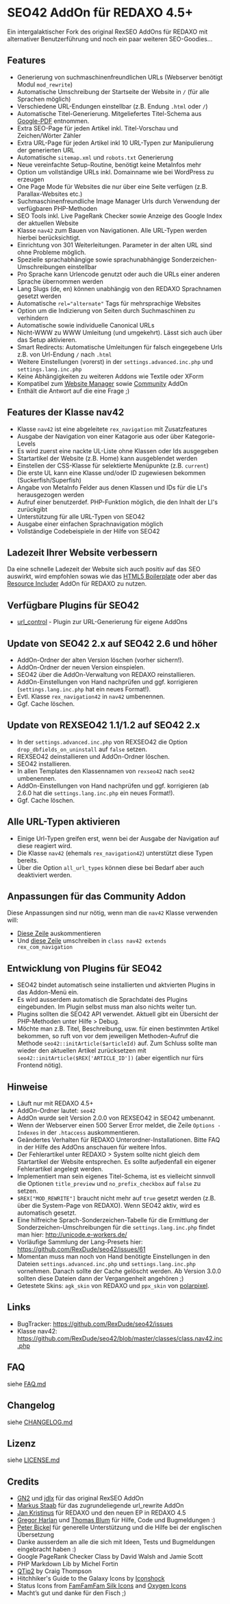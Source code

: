 SEO42 AddOn für REDAXO 4.5+
===========================

Ein intergalaktischer Fork des original RexSEO AddOns für REDAXO mit alternativer Benutzerführung und noch ein paar weiteren SEO-Goodies...

Features
--------

* Generierung von suchmaschinenfreundlichen URLs (Webserver benötigt Modul `mod_rewrite`)
* Automatische Umschreibung der Startseite der Website in `/` (für alle Sprachen möglich)
* Verschiedene URL-Endungen einstellbar (z.B. Endung `.html` oder `/`)
* Automatische Titel-Generierung. Mitgeliefertes Titel-Schema aus [Google-PDF](http://www.google.de/webmasters/docs/einfuehrung-in-suchmaschinenoptimierung.pdf) entnommen.
* Extra SEO-Page für jeden Artikel inkl. Titel-Vorschau und Zeichen/Wörter Zähler
* Extra URL-Page für jeden Artikel inkl 10 URL-Typen zur Manipulierung der generierten URL
* Automatische `sitemap.xml` und `robots.txt` Generierung
* Neue vereinfachte Setup-Routine, benötigt keine MetaInfos mehr
* Option um vollständige URLs inkl. Domainname wie bei WordPress zu erzeugen
* One Page Mode für Websites die nur über eine Seite verfügen (z.B. Parallax-Websites etc.)
* Suchmaschinenfreundliche Image Manager Urls durch Verwendung der verfügbaren PHP-Methoden
* SEO Tools inkl. Live PageRank Checker sowie Anzeige des Google Index der aktuellen Website
* Klasse `nav42` zum Bauen von Navigationen. Alle URL-Typen werden hierbei berücksichtigt.
* Einrichtung von 301 Weiterleitungen. Parameter in der alten URL sind ohne Probleme möglich.
* Spezielle sprachabhängige sowie sprachunabhängige Sonderzeichen-Umschreibungen einstellbar
* Pro Sprache kann Urlencode genutzt oder auch die URLs einer anderen Sprache übernommen werden
* Lang Slugs (de, en) können unabhängig von den REDAXO Sprachnamen gesetzt werden
* Automatische `rel="alternate"` Tags für mehrsprachige Websites
* Option um die Indizierung von Seiten durch Suchmaschinen zu verhindern
* Automatische sowie individuelle Canonical URLs
* Nicht-WWW zu WWW Umleitung (und umgekehrt). Lässt sich auch über das Setup aktivieren.
* Smart Redirects: Automatische Umleitungen für falsch eingegebene Urls z.B. von Url-Endung `/` nach `.html`
* Weitere Einstellungen (vorerst) in der `settings.advanced.inc.php` und `settings.lang.inc.php`
* Keine Abhängigkeiten zu weiteren Addons wie Textile oder XForm
* Kompatibel zum [Website Manager](https://github.com/RexDude/website_manager) sowie [Community](https://github.com/dergel/redaxo4_community) AddOn
* Enthält die Antwort auf die eine Frage ;)

Features der Klasse nav42
-------------------------

* Klasse `nav42` ist eine abgeleitete `rex_navigation` mit Zusatzfeatures
* Ausgabe der Navigation von einer Katagorie aus oder über Kategorie-Levels
* Es wird zuerst eine nackte UL-Liste ohne Klassen oder Ids ausgegeben
* Startartikel der Website (z.B. Home) kann ausgeblendet werden
* Einstellen der CSS-Klasse für selektierte Menüpunkte (z.B. `current`)
* Die erste UL kann eine Klasse und/oder ID zugewiesen bekommen (Suckerfish/Superfish)
* Angabe von MetaInfo Felder aus denen Klassen und IDs für die LI's herausgezogen werden
* Aufruf einer benutzerdef. PHP-Funktion möglich, die den Inhalt der LI's zurückgibt
* Unterstützung für alle URL-Typen von SEO42
* Ausgabe einer einfachen Sprachnavigation möglich
* Vollständige Codebeispiele in der Hilfe von SEO42

Ladezeit Ihrer Website verbessern
---------------------------------

Da eine schnelle Ladezeit der Website sich auch positiv auf das SEO auswirkt, wird empfohlen sowas wie das [HTML5 Boilerplate](http://html5boilerplate.com/) oder aber das [Resource Includer](https://github.com/RexDude/resource_includer) AddOn für REDAXO zu nutzen.

Verfügbare Plugins für SEO42
----------------------------

* [url_control](https://github.com/tbaddade/redaxo_plugin_url_control) - Plugin zur URL-Generierung für eigene AddOns

Update von SEO42 2.x auf SEO42 2.6 und höher
--------------------------------------------

* AddOn-Ordner der alten Version löschen (vorher sichern!).
* AddOn-Ordner der neuen Version einspielen.
* SEO42 über die AddOn-Verwaltung von REDAXO reinstallieren.
* AddOn-Einstellungen von Hand nachprüfen und ggf. korrigieren (`settings.lang.inc.php` hat ein neues Format!).
* Evtl. Klasse `rex_navigation42` in `nav42` umbenennen. 
* Ggf. Cache löschen.

Update von REXSEO42 1.1/1.2 auf SEO42 2.x
-----------------------------------------

* In der `settings.advanced.inc.php` von REXSEO42 die Option `drop_dbfields_on_uninstall` auf `false` setzen.
* REXSEO42 deinstallieren und AddOn-Ordner löschen.
* SEO42 installieren.
* In allen Templates den Klassennamen von `rexseo42` nach `seo42` umbenennen.
* AddOn-Einstellungen von Hand nachprüfen und ggf. korrigieren (ab 2.6.0 hat die `settings.lang.inc.php` ein neues Format!).
* Ggf. Cache löschen.

Alle URL-Typen aktivieren
-------------------------

* Einige Url-Typen greifen erst, wenn bei der Ausgabe der Navigation auf diese reagiert wird.
* Die Klasse `nav42` (ehemals `rex_navigation42`) unterstützt diese Typen bereits.
* Über die Option `all_url_types` können diese bei Bedarf aber auch deaktiviert werden.

Anpassungen für das Community Addon
-----------------------------------

Diese Anpassungen sind nur nötig, wenn man die `nav42` Klasse verwenden will:

* [Diese Zeile](https://github.com/dergel/redaxo4_community/blob/master/plugins/auth/config.inc.php#L19) auskommentieren
* Und [diese Zeile](https://github.com/RexDude/seo42/blob/master/classes/class.nav42.inc.php#L3) umschreiben in `class nav42 extends rex_com_navigation`

Entwicklung von Plugins für SEO42
---------------------------------

* SEO42 bindet automatisch seine installierten und aktvierten Plugins in das Addon-Menü ein.
* Es wird ausserdem automatisch die Sprachdatei des Plugins eingebunden. Im Plugin selbst muss man also nichts weiter tun.
* Plugins sollten die SEO42 API verwendet. Aktuell gibt ein Übersicht der PHP-Methoden unter Hilfe > Debug.
* Möchte man z.B. Titel, Beschreibung, usw. für einen bestimmten Artikel bekommen, so ruft von vor dem jeweiligen Methoden-Aufruf die Methode `seo42::initArticle($articleId)` auf. Zum Schluss sollte man wieder den aktuellen Artikel zurücksetzen mit `seo42::initArticle($REX['ARTICLE_ID'])` (aber eigentlich nur fürs Frontend nötig).

Hinweise
--------

* Läuft nur mit REDAXO 4.5+
* AddOn-Ordner lautet: `seo42`
* AddOn wurde seit Version 2.0.0 von REXSEO42 in SEO42 umbenannt.
* Wenn der Webserver einen 500 Server Error meldet, die Zeile `Options -Indexes` in der `.htaccess` auskommentieren.
* Geändertes Verhalten für REDAXO Unterordner-Installationen. Bitte FAQ in der Hilfe des AddOns anschauen für weitere Infos.
* Der Fehlerartikel unter REDAXO > System sollte nicht gleich dem Startartikel der Website entsprechen. Es sollte aufjedenfall ein eigener Fehlerartikel angelegt werden.
* Implementiert man sein eigenes Titel-Schema, ist es vielleicht sinnvoll die Optionen `title_preview` und `no_prefix_checkbox` auf `false` zu setzen.
* `$REX["MOD_REWRITE"]` braucht nicht mehr auf `true` gesetzt werden (z.B. über die System-Page von REDAXO). Wenn SEO42 aktiv, wird es automatisch gesetzt.
* Eine hilfreiche Sprach-Sonderzeichen-Tabelle für die Ermittlung der Sonderzeichen-Umschreibungen für die `settings.lang.inc.php` findet man hier: <http://unicode.e-workers.de/>
* Vorläufige Sammlung der Lang-Presets hier: <https://github.com/RexDude/seo42/issues/61>
* Momentan muss man noch von Hand benötigte Einstellungen in den Dateien `settings.advanced.inc.php` und `settings.lang.inc.php` vornehmen. Danach sollte der Cache gelöscht werden. Ab Version 3.0.0 sollten diese Dateien dann der Vergangenheit angehören ;)
* Getestete Skins: `agk_skin` von REDAXO und `ppx_skin` von [polarpixel](https://github.com/polarpixel).

Links
-----

* BugTracker: <https://github.com/RexDude/seo42/issues>
* Klasse nav42: <https://github.com/RexDude/seo42/blob/master/classes/class.nav42.inc.php>


FAQ
---

siehe [FAQ.md](FAQ.md)

Changelog
---------

siehe [CHANGELOG.md](CHANGELOG.md)

Lizenz
------

siehe [LICENSE.md](LICENSE.md)

Credits
-------

* [GN2](https://github.com/gn2netwerk) und [jdlx](https://github.com/jdlx) für das original RexSEO AddOn
* [Markus Staab](https://github.com/staabm) für das zugrundeliegende url_rewrite AddOn
* [Jan Kristinus](http://github.com/dergel) für REDAXO und den neuen EP in REDAXO 4.5
* [Gregor Harlan](https://github.com/gharlan) und [Thomas Blum](https://github.com/tbaddade) für Hilfe, Code und Bugmeldungen :)
* [Peter Bickel](https://github.com/polarpixel) für generelle Unterstützung und die Hilfe bei der englischen Übersetzung
* Danke ausserdem an alle die sich mit Ideen, Tests und Bugmeldungen eingebracht haben :)
* Google PageRank Checker Class by David Walsh and Jamie Scott
* PHP Markdown Lib by Michel Fortin
* [QTip2](http://qtip2.com/) by Craig Thompson
* Hitchhiker's Guide to the Galaxy Icons by [Iconshock](http://www.iconarchive.com/artist/iconshock.html)
* Status Icons from [FamFamFam Silk Icons](http://www.famfamfam.com/lab/icons/silk/) and [Oxygen Icons](http://www.oxygen-icons.org/)
* Macht’s gut und danke für den Fisch ;)

